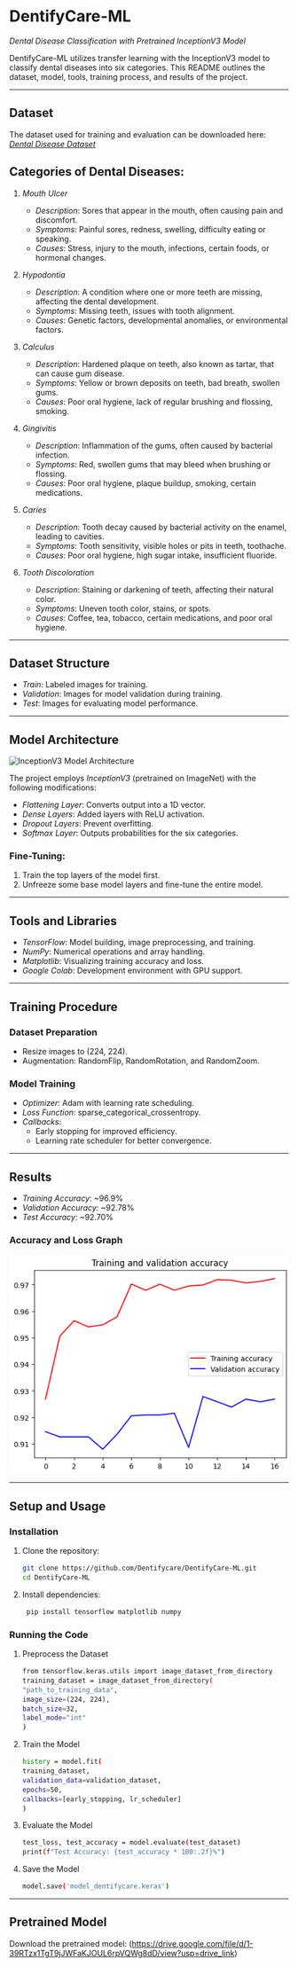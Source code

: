 # DentifyCare-ML  
*Dental Disease Classification with Pretrained InceptionV3 Model*  

DentifyCare-ML utilizes transfer learning with the InceptionV3 model to classify dental diseases into six categories. This README outlines the dataset, model, tools, training process, and results of the project.  

---

## Dataset  
The dataset used for training and evaluation can be downloaded here:  
[*Dental Disease Dataset*](https://drive.google.com/drive/folders/139hFbLExoB3QEQeYFJRJw_zQt9yjXLE1?usp=sharing)  

 
## Categories of Dental Diseases:  
1. *Mouth Ulcer*  
   - *Description*: Sores that appear in the mouth, often causing pain and discomfort.  
   - *Symptoms*: Painful sores, redness, swelling, difficulty eating or speaking.  
   - *Causes*: Stress, injury to the mouth, infections, certain foods, or hormonal changes.  

2. *Hypodontia*  
   - *Description*: A condition where one or more teeth are missing, affecting the dental development.  
   - *Symptoms*: Missing teeth, issues with tooth alignment.  
   - *Causes*: Genetic factors, developmental anomalies, or environmental factors.  

3. *Calculus*  
   - *Description*: Hardened plaque on teeth, also known as tartar, that can cause gum disease.  
   - *Symptoms*: Yellow or brown deposits on teeth, bad breath, swollen gums.  
   - *Causes*: Poor oral hygiene, lack of regular brushing and flossing, smoking.  

4. *Gingivitis*  
   - *Description*: Inflammation of the gums, often caused by bacterial infection.  
   - *Symptoms*: Red, swollen gums that may bleed when brushing or flossing.  
   - *Causes*: Poor oral hygiene, plaque buildup, smoking, certain medications.  

5. *Caries*  
   - *Description*: Tooth decay caused by bacterial activity on the enamel, leading to cavities.  
   - *Symptoms*: Tooth sensitivity, visible holes or pits in teeth, toothache.  
   - *Causes*: Poor oral hygiene, high sugar intake, insufficient fluoride.  

6. *Tooth Discoloration*  
   - *Description*: Staining or darkening of teeth, affecting their natural color.  
   - *Symptoms*: Uneven tooth color, stains, or spots.  
   - *Causes*: Coffee, tea, tobacco, certain medications, and poor oral hygiene.  


---

## Dataset Structure  
- *Train*: Labeled images for training.  
- *Validation*: Images for model validation during training.  
- *Test*: Images for evaluating model performance.  

---

## Model Architecture 
![InceptionV3 Model Architecture](https://production-media.paperswithcode.com/methods/inceptionv3onc--oview_vjAbOfw.png)

The project employs *InceptionV3* (pretrained on ImageNet) with the following modifications:  
- *Flattening Layer*: Converts output into a 1D vector.  
- *Dense Layers*: Added layers with ReLU activation.  
- *Dropout Layers*: Prevent overfitting.  
- *Softmax Layer*: Outputs probabilities for the six categories.  

### Fine-Tuning:  
1. Train the top layers of the model first.  
2. Unfreeze some base model layers and fine-tune the entire model.


---

## Tools and Libraries  
- *TensorFlow*: Model building, image preprocessing, and training.  
- *NumPy*: Numerical operations and array handling.  
- *Matplotlib*: Visualizing training accuracy and loss.  
- *Google Colab*: Development environment with GPU support.   

---

## Training Procedure  
### Dataset Preparation  
- Resize images to (224, 224).  
- Augmentation: RandomFlip, RandomRotation, and RandomZoom.  

### Model Training  
- *Optimizer*: Adam with learning rate scheduling.  
- *Loss Function*: sparse_categorical_crossentropy.  
- *Callbacks*:  
  - Early stopping for improved efficiency.  
  - Learning rate scheduler for better convergence.  

---

## Results  
- *Training Accuracy*: ~96.9%  
- *Validation Accuracy*: ~92.78%  
- *Test Accuracy*: ~92.70%  

### Accuracy and Loss Graph  
![Accuracy and Loss Graph](accuracy_loss_plot.png)  

---

## Setup and Usage  

### Installation  
1. Clone the repository:    
    ```bash
    git clone https://github.com/Dentifycare/DentifyCare-ML.git
    cd DentifyCare-ML
   

2. Install dependencies:
   ```bash
    pip install tensorflow matplotlib numpy

### Running the Code
1. Preprocess the Dataset
    ```bash
    from tensorflow.keras.utils import image_dataset_from_directory
    training_dataset = image_dataset_from_directory(
    "path_to_training_data",
    image_size=(224, 224),
    batch_size=32,
    label_mode="int"
    )

2. Train the Model
    ```bash
    history = model.fit(
    training_dataset,
    validation_data=validation_dataset,
    epochs=50,
    callbacks=[early_stopping, lr_scheduler]
    )

3. Evaluate the Model
    ```bash
    test_loss, test_accuracy = model.evaluate(test_dataset)
    print(f"Test Accuracy: {test_accuracy * 100:.2f}%")

4. Save the Model
    ```bash
    model.save('model_dentifycare.keras')

---
## Pretrained Model
Download the pretrained model: (https://drive.google.com/file/d/1-39RTzx1TgT9jJWFaKJOUL6rpVQWg8dD/view?usp=drive_link)
